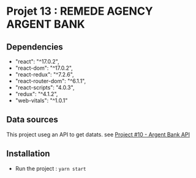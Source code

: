 # Projet 13 : REMEDE AGENCY ARGENT BANK


## Dependencies

-    "react": "^17.0.2",
-    "react-dom": "^17.0.2",
-    "react-redux": "^7.2.6",
-    "react-router-dom": "^6.1.1",
-    "react-scripts": "4.0.3",
-    "redux": "^4.1.2",
-    "web-vitals": "^1.0.1"

## Data sources
This project useg an API to get datats. see
[Project #10 - Argent Bank API](https://github.com/OpenClassrooms-Student-Center/Project-10-Bank-API)


## Installation

- Run the project :
`yarn start`
